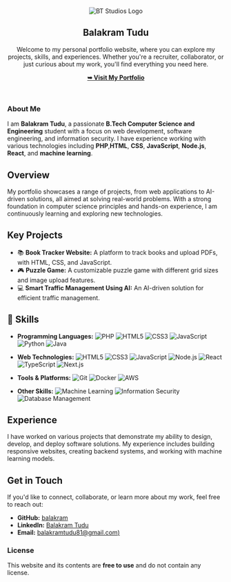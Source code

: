 <div align="center">

  <br />
  <br />
  
  <img src="https://balakram.github.io/practicemode/btlogo-icon.png" alt="BT Studios Logo" />

  <h2 align="center">Balakram Tudu</h2>

  Welcome to my personal portfolio website, where you can explore my projects, skills, and experiences. Whether you're a recruiter, collaborator, or just curious about my work, you'll find everything you need here.

  <a href="https://balakram.github.io/portfolio/"><strong>➥ Visit My Portfolio</strong></a>

</div>

<br />

### About Me

I am **Balakram Tudu**, a passionate **B.Tech Computer Science and Engineering** student with a focus on web development, software engineering, and information security. I have experience working with various technologies including **PHP**,**HTML**, **CSS**, **JavaScript**, **Node.js**, **React**, and **machine learning**.

## Overview

My portfolio showcases a range of projects, from web applications to AI-driven solutions, all aimed at solving real-world problems. With a strong foundation in computer science principles and hands-on experience, I am continuously learning and exploring new technologies.

## Key Projects

- 📚 **Book Tracker Website:** A platform to track books and upload PDFs, with HTML, CSS, and JavaScript.
- 🎮 **Puzzle Game:** A customizable puzzle game with different grid sizes and image upload features.
- 💻 **Smart Traffic Management Using AI:** An AI-driven solution for efficient traffic management.
  

## 🚀 Skills

- **Programming Languages:**
  ![PHP](https://img.shields.io/badge/PHP-777BB4?style=for-the-badge&logo=php&logoColor=white)
  ![HTML5](https://img.shields.io/badge/HTML5-E34F26?style=for-the-badge&logo=html5&logoColor=white)
  ![CSS3](https://img.shields.io/badge/CSS3-1572B6?style=for-the-badge&logo=css3&logoColor=white)
  ![JavaScript](https://img.shields.io/badge/JavaScript-F7DF1E?style=for-the-badge&logo=javascript&logoColor=black)
  ![Python](https://img.shields.io/badge/Python-3776AB?style=for-the-badge&logo=python&logoColor=white)
  ![Java](https://img.shields.io/badge/Java-007396?style=for-the-badge&logo=java&logoColor=white)

- **Web Technologies:**
  ![HTML5](https://img.shields.io/badge/HTML5-E34F26?style=for-the-badge&logo=html5&logoColor=white)
  ![CSS3](https://img.shields.io/badge/CSS3-1572B6?style=for-the-badge&logo=css3&logoColor=white)
  ![JavaScript](https://img.shields.io/badge/JavaScript-F7DF1E?style=for-the-badge&logo=javascript&logoColor=black)
  ![Node.js](https://img.shields.io/badge/Node.js-339933?style=for-the-badge&logo=nodedotjs&logoColor=white)
  ![React](https://img.shields.io/badge/React-61DAFB?style=for-the-badge&logo=react&logoColor=black)
  ![TypeScript](https://img.shields.io/badge/TypeScript-3178C6?style=for-the-badge&logo=typescript&logoColor=white)
  ![Next.js](https://img.shields.io/badge/Next.js-000000?style=for-the-badge&logo=nextdotjs&logoColor=white)

- **Tools & Platforms:**
  ![Git](https://img.shields.io/badge/Git-F05032?style=for-the-badge&logo=git&logoColor=white)
  ![Docker](https://img.shields.io/badge/Docker-2496ED?style=for-the-badge&logo=docker&logoColor=white)
  ![AWS](https://img.shields.io/badge/AWS-232F3E?style=for-the-badge&logo=amazon-aws&logoColor=white)

- **Other Skills:**
  ![Machine Learning](https://img.shields.io/badge/Machine%20Learning-003545?style=for-the-badge&logoColor=white)
  ![Information Security](https://img.shields.io/badge/Information%20Security-4B8BBE?style=for-the-badge&logoColor=white)
  ![Database Management](https://img.shields.io/badge/Database%20Management-336791?style=for-the-badge&logo=databasemanagement&logoColor=white)

## Experience

I have worked on various projects that demonstrate my ability to design, develop, and deploy software solutions. My experience includes building responsive websites, creating backend systems, and working with machine learning models.

## Get in Touch

If you'd like to connect, collaborate, or learn more about my work, feel free to reach out:

- **GitHub:** [balakram](https://github.com/balakram)
- **LinkedIn:** [Balakram Tudu](https://www.linkedin.com/in/balakramtudu/)
- **Email:** [balakramtudu81@gmail.com)](mailto:balakramtudu81@gmail.com)

### License

This website and its contents are **free to use** and do not contain any license.

